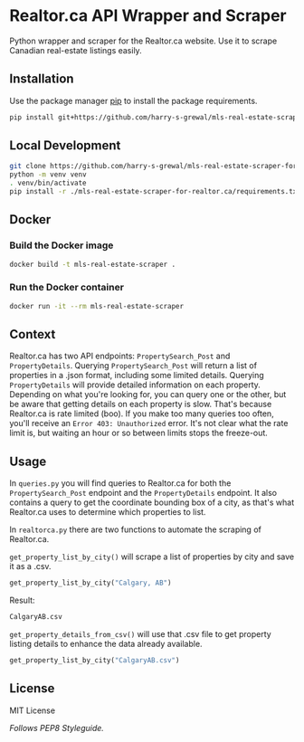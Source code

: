 # Realtor.ca API Wrapper and Scraper
Python wrapper and scraper for the Realtor.ca website. Use it to scrape Canadian real-estate listings easily.

## Installation
Use the package manager [pip](https://pip.pypa.io/en/stable/) to install the package requirements.

```bash
pip install git+https://github.com/harry-s-grewal/mls-real-estate-scraper-for-realtor.ca.git
```

## Local Development

```bash
git clone https://github.com/harry-s-grewal/mls-real-estate-scraper-for-realtor.ca.git
python -m venv venv
. venv/bin/activate
pip install -r ./mls-real-estate-scraper-for-realtor.ca/requirements.txt
```

## Docker

### Build the Docker image

```bash
docker build -t mls-real-estate-scraper .
```

### Run the Docker container

```bash
docker run -it --rm mls-real-estate-scraper
```

## Context
Realtor.ca has two API endpoints: `PropertySearch_Post` and `PropertyDetails`. Querying `PropertySearch_Post` 
will return a list of properties in a .json format, including some limited details. Querying `PropertyDetails` will provide detailed information on each property. Depending on what you're looking for, you can query one or the other, but be aware that getting details on each property is slow. That's because Realtor.ca is rate limited (boo). If you make too many queries too often, you'll receive an `Error 403: Unauthorized` error. It's not clear what the rate limit is, but waiting an hour or so between limits stops the freeze-out.

## Usage
In `queries.py` you will find queries to Realtor.ca for both the `PropertySearch_Post` endpoint and the `PropertyDetails` endpoint. It also contains a query to get the coordinate bounding box of a city, as that's what Realtor.ca uses to determine which properties to list.

In `realtorca.py` there are two functions to automate the scraping of Realtor.ca.

`get_property_list_by_city()` will scrape a list of properties by city and save it as a .csv.
```python
get_property_list_by_city("Calgary, AB")
```

Result:
```bash
CalgaryAB.csv
```
`get_property_details_from_csv()` will use that .csv file to get property listing details to enhance the data already available.
```python
get_property_list_by_city("CalgaryAB.csv")
```
## License
MIT License

*Follows PEP8 Styleguide.*
